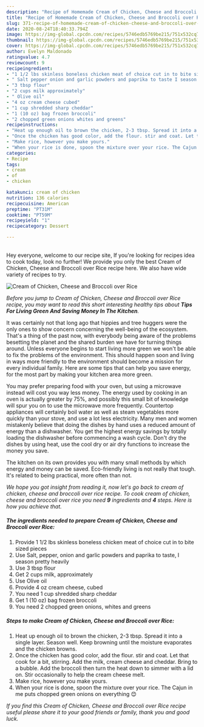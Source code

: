 ```yaml
---
description: "Recipe of Homemade Cream of Chicken, Cheese and Broccoli over Rice"
title: "Recipe of Homemade Cream of Chicken, Cheese and Broccoli over Rice"
slug: 371-recipe-of-homemade-cream-of-chicken-cheese-and-broccoli-over-rice
date: 2020-08-24T18:40:33.794Z
image: https://img-global.cpcdn.com/recipes/5746edb5769be215/751x532cq70/cream-of-chicken-cheese-and-broccoli-over-rice-recipe-main-photo.jpg
thumbnail: https://img-global.cpcdn.com/recipes/5746edb5769be215/751x532cq70/cream-of-chicken-cheese-and-broccoli-over-rice-recipe-main-photo.jpg
cover: https://img-global.cpcdn.com/recipes/5746edb5769be215/751x532cq70/cream-of-chicken-cheese-and-broccoli-over-rice-recipe-main-photo.jpg
author: Evelyn Maldonado
ratingvalue: 4.7
reviewcount: 9
recipeingredient:
- "1 1/2 lbs skinless boneless chicken meat of choice cut in to bite sized pieces"
- " Salt pepper onion and garlic powders and paprika to taste I season pretty heavily"
- "3 tbsp flour"
- "2 cups milk approximately"
- " Olive oil"
- "4 oz cream cheese cubed"
- "1 cup shredded sharp cheddar"
- "1 (10 oz) bag frozen broccoli"
- "2 chopped green onions whites and greens"
recipeinstructions:
- "Heat up enough oil to brown the chicken, 2-3 tbsp. Spread it into a single layer. Season well. Keep browning until the moisture evaporates and the chicken browns."
- "Once the chicken has good color, add the flour. stir and coat. Let that cook for a bit, stirring. Add the milk, cream cheese and cheddar. Bring to a bubble. Add the broccoli then turn the heat down to simmer with a lid on. Stir occasionally to help the cream cheese melt."
- "Make rice, however you make yours."
- "When your rice is done, spoon the mixture over your rice. The Cajun in me puts chopped green onions on everything 😊"
categories:
- Recipe
tags:
- cream
- of
- chicken

katakunci: cream of chicken 
nutrition: 136 calories
recipecuisine: American
preptime: "PT31M"
cooktime: "PT59M"
recipeyield: "1"
recipecategory: Dessert

---
```

<br>
Hey everyone, welcome to our recipe site, If you're looking for recipes idea to cook today, look no further! We provide you only the best Cream of Chicken, Cheese and Broccoli over Rice recipe here. We also have wide variety of recipes to try.
<br>


![Cream of Chicken, Cheese and Broccoli over Rice](https://img-global.cpcdn.com/recipes/5746edb5769be215/751x532cq70/cream-of-chicken-cheese-and-broccoli-over-rice-recipe-main-photo.jpg)

<i>Before you jump to Cream of Chicken, Cheese and Broccoli over Rice recipe, you may want to read this short interesting healthy tips about 
<strong>Tips For Living Green And Saving Money In The Kitchen</strong>.</i>
</br>

It was certainly not that long ago that hippies and tree huggers were the only ones to show concern concerning the well-being of the ecosystem. That's a thing of the past now, with everybody being aware of the problems besetting the planet and the shared burden we have for turning things around. Unless everyone begins to start living more green we won't be able to fix the problems of the environment. This should happen soon and living in ways more friendly to the environment should become a mission for every individual family. Here are some tips that can help you save energy, for the most part by making your kitchen area more green.

You may prefer preparing food with your oven, but using a microwave instead will cost you way less money. The energy used by cooking in an oven is actually greater by 75%, and possibly this small bit of knowledge will spur you on to use the microwave more frequently. Countertop appliances will certainly boil water as well as steam vegetables more quickly than your stove, and use a lot less electricity. Many men and women mistakenly believe that doing the dishes by hand uses a reduced amount of energy than a dishwasher. You get the highest energy savings by totally loading the dishwasher before commencing a wash cycle. Don't dry the dishes by using heat, use the cool dry or air dry functions to increase the money you save.

The kitchen on its own provides you with many small methods by which energy and money can be saved. Eco-friendly living is not really that tough. It's related to being practical, more often than not.


<i>We hope you got insight from reading it, now let's go back to cream of chicken, cheese and broccoli over rice recipe. To cook cream of chicken, cheese and broccoli over rice you need <strong>9</strong> ingredients and <strong>4</strong> steps. Here is how you achieve that.
</i>

##### The ingredients needed to prepare Cream of Chicken, Cheese and Broccoli over Rice:

1. Provide 1 1/2 lbs skinless boneless chicken meat of choice cut in to bite sized pieces
1. Use  Salt, pepper, onion and garlic powders and paprika to taste, I season pretty heavily
1. Use 3 tbsp flour
1. Get 2 cups milk, approximately
1. Use  Olive oil
1. Provide 4 oz cream cheese, cubed
1. You need 1 cup shredded sharp cheddar
1. Get 1 (10 oz) bag frozen broccoli
1. You need 2 chopped green onions, whites and greens


##### Steps to make Cream of Chicken, Cheese and Broccoli over Rice:

1. Heat up enough oil to brown the chicken, 2-3 tbsp. Spread it into a single layer. Season well. Keep browning until the moisture evaporates and the chicken browns.
1. Once the chicken has good color, add the flour. stir and coat. Let that cook for a bit, stirring. Add the milk, cream cheese and cheddar. Bring to a bubble. Add the broccoli then turn the heat down to simmer with a lid on. Stir occasionally to help the cream cheese melt.
1. Make rice, however you make yours.
1. When your rice is done, spoon the mixture over your rice. The Cajun in me puts chopped green onions on everything 😊


<i>If you find this Cream of Chicken, Cheese and Broccoli over Rice recipe useful please share it to your good friends or family, thank you and good luck.</i>
